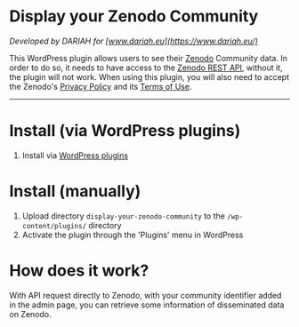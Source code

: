 # Display your Zenodo Community

_Developed by DARIAH for [www.dariah.eu](https://www.dariah.eu/)_
 
This WordPress plugin allows users to see their [Zenodo](https://zenodo.org) Community data.
In order to do so, it needs to have access to the [Zenodo REST API](https://developers.zenodo.org), without it, the
 plugin will not work. When using this plugin, you will also need to accept the Zenodo's 
 [Privacy Policy](https://about.zenodo.org/privacy-policy/) and its [Terms of Use](https://about.zenodo.org/terms/).

---

# Install (via WordPress plugins)
1. Install via [WordPress plugins](https://www.wordpress.org/plugins/display-your-zenodo-community)

# Install (manually)
1. Upload directory `display-your-zenodo-community` to the `/wp-content/plugins/` directory
1. Activate the plugin through the 'Plugins' menu in WordPress

# How does it work?
With API request directly to Zenodo, with your community identifier added in the admin page, you can retrieve some
 information of disseminated data on Zenodo.